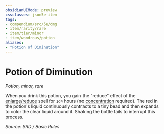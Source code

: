 ```yaml
---
obsidianUIMode: preview
cssclasses: json5e-item
tags:
- compendium/src/5e/dmg
- item/rarity/rare
- item/tier/minor
- item/wondrous/potion
aliases: 
- "Potion of Diminution"
---
```

# Potion of Diminution
*Potion, minor, rare*  


When you drink this potion, you gain the "reduce" effect of the [enlarge/reduce](compendium/spells/enlarge-reduce.md) spell for `1d4` hours (no [concentration](rules/conditions.md#concentration) required). The red in the potion's liquid continuously contracts to a tiny bead and then expands to color the clear liquid around it. Shaking the bottle fails to interrupt this process.

*Source: SRD / Basic Rules*